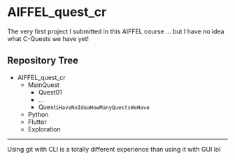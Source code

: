 # AIFFEL_quest_cr
The very first project I submitted in this AIFFEL course ...
but I have no idea what C-Quests we have yet!

## Repository Tree
- AIFFEL_quest_cr
  - MainQuest
    - Quest01
    - ...
    - Quest`iHaveNoIdeaHowManyQuestsWeHave`
  - Python
  - Flutter
  - Exploration
 
---

Using git with CLI is a totally different experience than using it with GUI lol
